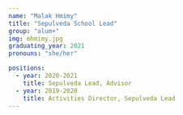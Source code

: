 ```yaml
---
name: "Malak Hmimy"
title: "Sepulveda School Lead"
group: "alum+"
img: mhmimy.jpg
graduating_year: 2021
pronouns: "she/her"

positions:
  - year: 2020-2021
    title: Sepulveda Lead, Advisor
  - year: 2019-2020
    title: Activities Director, Sepulveda Lead
---
```

